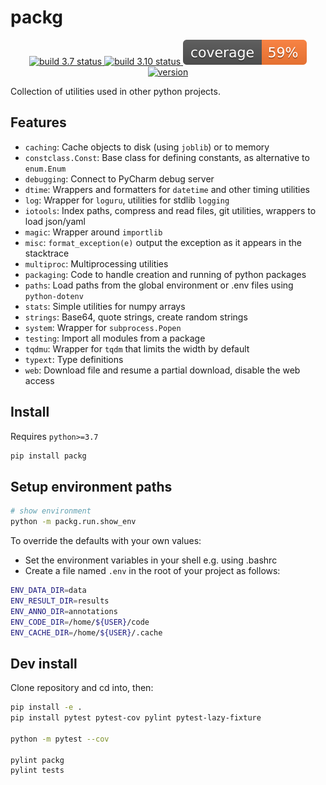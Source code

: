 # packg

<p align="center">
<a href="https://github.com/simonging/packg/actions/workflows/build-py37.yml">
  <img alt="build 3.7 status" title="build 3.7 status" src="https://img.shields.io/github/actions/workflow/status/simonging/packg/build-py37.yml?branch=main&label=build%203.7" />
</a>
<a href="https://github.com/simonging/packg/actions/workflows/build-py310.yml">
  <img alt="build 3.10 status" title="build 3.10 status" src="https://img.shields.io/github/actions/workflow/status/simonging/packg/build-py310.yml?branch=main&label=build%203.10" />
</a>
<img alt="coverage" title="coverage" src="https://raw.githubusercontent.com/simonging/packg/main/docs/coverage.svg" />
<a href="https://pypi.org/project/packg/">
  <img alt="version" title="version" src="https://img.shields.io/pypi/v/packg?color=success" />
</a>
</p>

Collection of utilities used in other python projects.

## Features

* `caching`: Cache objects to disk (using `joblib`) or to memory
* `constclass.Const`: Base class for defining constants, as alternative to `enum.Enum`
* `debugging`: Connect to PyCharm debug server
* `dtime`: Wrappers and formatters for `datetime` and other timing utilities
* `log`: Wrapper for `loguru`, utilities for stdlib `logging`
* `iotools`: Index paths, compress and read files, git utilities, wrappers to load json/yaml
* `magic`: Wrapper around `importlib`
* `misc`: `format_exception(e)` output the exception as it appears in the stacktrace
* `multiproc`: Multiprocessing utilities
* `packaging`: Code to handle creation and running of python packages
* `paths`: Load paths from the global environment or .env files using `python-dotenv`
* `stats`: Simple utilities for numpy arrays
* `strings`: Base64, quote strings, create random strings
* `system`: Wrapper for `subprocess.Popen`
* `testing`: Import all modules from a package
* `tqdmu`: Wrapper for `tqdm` that limits the width by default
* `typext`: Type definitions
* `web`: Download file and resume a partial download, disable the web access 

## Install

Requires `python>=3.7`

```bash
pip install packg
```

## Setup environment paths

```bash
# show environment
python -m packg.run.show_env
```

To override the defaults with your own values:

- Set the environment variables in your shell e.g. using .bashrc
- Create a file named `.env` in the root of your project as follows:

```bash
ENV_DATA_DIR=data
ENV_RESULT_DIR=results
ENV_ANNO_DIR=annotations
ENV_CODE_DIR=/home/${USER}/code
ENV_CACHE_DIR=/home/${USER}/.cache
```

## Dev install

Clone repository and cd into, then:

~~~bash
pip install -e .
pip install pytest pytest-cov pylint pytest-lazy-fixture

python -m pytest --cov

pylint packg
pylint tests
~~~

